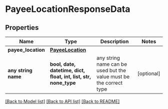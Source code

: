 # PayeeLocationResponseData


## Properties
Name | Type | Description | Notes
------------ | ------------- | ------------- | -------------
**payee_location** | [**PayeeLocation**](PayeeLocation.md) |  | 
**any string name** | **bool, date, datetime, dict, float, int, list, str, none_type** | any string name can be used but the value must be the correct type | [optional]

[[Back to Model list]](../README.md#documentation-for-models) [[Back to API list]](../README.md#documentation-for-api-endpoints) [[Back to README]](../README.md)


